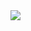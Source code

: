 <picture>
  <source media="(prefers-color-scheme: dark)" srcset="https://github-readme-stats.vercel.app/api?username=tyriksheyh4567&show_icons=true&theme=onedark&include_all_commits=true&count_private=true&role=OWNER,ORGANIZATION_MEMBER,COLLABORATOR">
  <img src="[https://github-readme-stats.vercel.app/api?username=Dr-TSNG&show_icons=true&include_all_commits=true&count_private=true&role=OWNER,ORGANIZATION_MEMBER,COLLABORATOR](https://github-readme-stats.vercel.app/api?username=tyriksheyh4567&show_icons=true&theme=onedark&include_all_commits=true&count_private=true&role=OWNER,ORGANIZATION_MEMBER,COLLABORATOR)">
</picture>
<!---
tyriksheyh4567/tyriksheyh4567 is a ✨ special ✨ repository because its `README.md` (this file) appears on your GitHub profile.
You can click the Preview link to take a look at your changes.
--->
